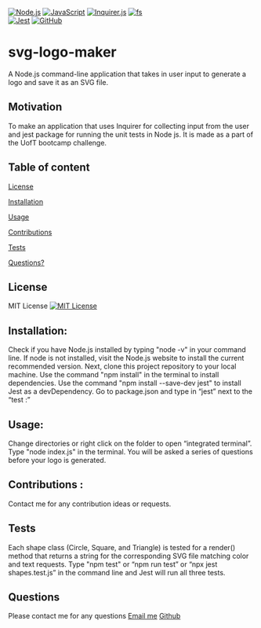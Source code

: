 [![Node.js](https://img.shields.io/badge/Node.js-18.16.1-brightgreen.svg)](https://nodejs.org/)
[![JavaScript](https://img.shields.io/badge/JavaScript-ES6-yellow.svg)](https://www.ecma-international.org/ecma-262/)
[![Inquirer.js](https://img.shields.io/badge/Inquirer.js-8.2.4-blue.svg)](https://www.npmjs.com/package/inquirer)
[![fs](https://img.shields.io/badge/fs-Node.js-yellowgreen.svg)](https://nodejs.org/api/fs.html)	
[![Jest](https://img.shields.io/badge/Jest-29.5.0-red.svg)](https://jestjs.io/)
[![GitHub](https://img.shields.io/badge/GitHub-SwathiVinod19-black.svg?logo=github)](https://github.com/Swathivinod19)

# svg-logo-maker
A Node.js command-line application that takes in user input to generate a logo and save it as an SVG file.

## Motivation
To make an application that uses Inquirer for collecting input from the user and jest package for running the unit tests in Node js. It is made as a part of the UofT bootcamp challenge. 

## Table of content 
[License](#License)

[Installation](#Installation)

[Usage](#Usage)

[Contributions](#Contributions)

[Tests](#Tests)

[Questions?](#Questions)

## License 
MIT License
[![MIT License](https://img.shields.io/badge/License-MIT-blue.svg)](https://opensource.org/licenses/MIT)

## Installation:
Check if you have Node.js installed by typing "node -v" in your command line. 
If node is not installed, visit the Node.js website to install the current recommended version. 
Next, clone this project repository to your local machine. 
Use the command "npm install" in the terminal to install dependencies. 
Use the command "npm install --save-dev jest" to install Jest as a devDependency. 
Go to package.json and type in “jest” next to the “test :”

## Usage:
Change directories or right click on the folder to open “integrated terminal”. 
Type "node index.js" in the terminal. You will be asked a series of questions before your logo is generated. 


## Contributions :
 Contact me for any contribution ideas or requests.

## Tests
Each shape class (Circle, Square, and Triangle) is tested for a render() method that returns a string for the corresponding SVG file matching color and text requests. 
Type "npm test" or “npm run test” or “npx jest shapes.test.js” in the command line and Jest will run all three tests.

## Questions
Please contact me for any questions
[Email me](swathi.vinod@gmail.com)
[Github](https://github.com/SwathiVinod19)







